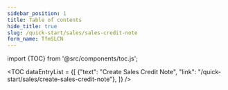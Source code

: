 ```yaml
---
sidebar_position: 1
title: Table of contents
hide_title: true 
slug: /quick-start/sales/sales-credit-note 
form_name: TfmSLCN
---
```


import {TOC} from '@src/components/toc.js';

<TOC
dataEntryList = {[
{"text": "Create Sales Credit Note", "link": "/quick-start/sales/create-sales-credit-note"},
]}
/>
